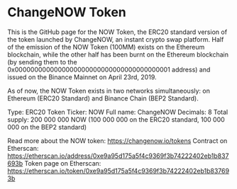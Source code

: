 # ChangeNOW Token

This is the GitHub page for the NOW Token, the ERC20 standard version of the token launched by ChangeNOW, an instant crypto swap platform. Half of the emission of the NOW Token (100MM) exists on the Ethereum blockchain, while the other half has been burnt on the Ethereum blockchain (by sending them to the 0x0000000000000000000000000000000000000001 address) and issued on the Binance Mainnet on April 23rd, 2019. 

As of now, the NOW Token exists in two networks simultaneously: on Ethereum (ERC20 Standard) and Binance Chain (BEP2 Standard). 

Type: ERC20 Token
Ticker: NOW
Full name: ChangeNOW
Decimals: 8
Total supply: 200 000 000 NOW (100 000 000 on the ERC20 standard, 100 000 000 on the BEP2 standard)

Read more about the NOW token: https://changenow.io/tokens
Contract on Etherscan: https://etherscan.io/address/0xe9a95d175a5f4c9369f3b74222402eb1b837693b
Token page on Etherscan: https://etherscan.io/token/0xe9a95d175a5f4c9369f3b74222402eb1b837693b
